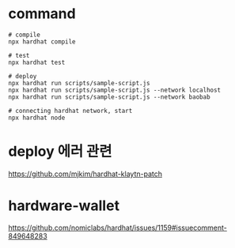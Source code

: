 



# command
```
# compile
npx hardhat compile

# test
npx hardhat test

# deploy
npx hardhat run scripts/sample-script.js
npx hardhat run scripts/sample-script.js --network localhost
npx hardhat run scripts/sample-script.js --network baobab 

# connecting hardhat network, start
npx hardhat node
```




# deploy 에러 관련
https://github.com/mjkim/hardhat-klaytn-patch

# hardware-wallet
https://github.com/nomiclabs/hardhat/issues/1159#issuecomment-849648283

